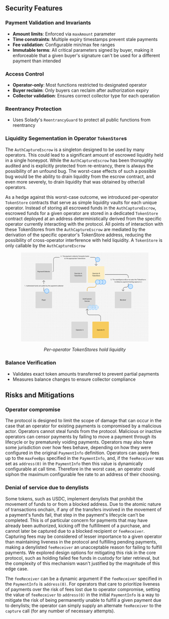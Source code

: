 
## Security Features

### Payment Validation and Invariants
- **Amount limits**: Enforced via `maxAmount` parameter
- **Time constraints**: Multiple expiry timestamps prevent stale payments
- **Fee validation**: Configurable min/max fee ranges
- **Immutable terms**: All critical parameters signed by buyer, making it enforceable that a given buyer's signature can't be used for a different payment than intended


### Access Control
- **Operator-only**: Most functions restricted to designated operator
- **Buyer reclaim**: Only buyers can reclaim after authorization expiry
- **Collector validation**: Ensures correct collector type for each operation

### Reentrancy Protection
- Uses Solady's `ReentrancyGuard` to protect all public functions from reentrancy

### Liquidity Segementation in Operator `TokenStore`s

The `AuthCaptureEscrow` is a singleton designed to be used by many operators. This could lead to a significant amount of escrowed liquidity held in a single honeypot. While the `AuthCaptureEscrow` has been thoroughly audited and is explicitly protected from re-entrancy, there is always the possibility of an unfound bug. The worst-case effects of such a possible bug would be the ability to drain liquidity from the escrow contract, and even more severely, to drain liquidity that was obtained by other/all operators.


As a hedge against this worst-case outcome, we introduced per-operator `TokenStore` contracts that serve as simple liquidity vaults for each unique operator. Instead of storing all escrowed funds in the `AuthCaptureEscrow`, escrowed funds for a given operator are stored in a dedicated `TokenStore` contract deployed at an address deterministically derived from the specific operator currently interacting with the protocol. All points of interaction with these TokenStores from the `AuthCaptureEscrow` are mediated by the derivation of the specific operator's TokenStore address, reducing the possibility of cross-operator interference with held liquidity. A `TokenStore` is only callable by the `AuthCaptureEscrow`

<div align="center">
  <img src="assets/TokenStoreDiagram.png" alt="Operator TokenStore Diagram" width="80%">
  <p><em>Per-operator TokenStores hold liquidity</em></p>
</div>

### Balance Verification
- Validates exact token amounts transferred to prevent partial payments
- Measures balance changes to ensure collector compliance

## Risks and Mitigations

### Operator compromise
The protocol is designed to limit the scope of damage that can occur in the case that an operator for existing payments is compromised by a malicious actor. Operators cannot steal funds from the 
protocol. Malicious or inactive operators can censor payments by failing to move a payment through its lifecycle or by prematurely voiding payments. Operators may also have some jurisdiction over how fees behave, depending on how they were configured in the original `PaymentInfo` definition. Operators can apply fees up to the `maxFeeBps` specified in the `PaymentInfo`, and, if the `feeReceiver` was set as `address(0)` in the `PaymentInfo` then this value is dynamically configurable at call time. Therefore in the worst case, an operator could siphon the maximum configurable fee rate to an address of their choosing.

### Denial of service due to denylists
Some tokens, such as USDC, implement denylists that prohibit the movement of funds to or from a 
blocked address. Due to the atomic nature of transactions onchain, if any of the transfers involved in the movement of a payment's funds fail, that step in the payment's lifecycle can't be completed. This is of particular concern for payments that may have already been authorized, kicking off the fulfillment of a purchase, and cannot later be captured due to a blocked recipient or `feeReceiver`. Capturing fees may be considered of lesser importance to a given operator than maintaining liveness in the protocol and fulfilling pending payments, making a denylisted `feeReceiver` an unacceptable reason for failing to fulfill payments. We explored design options for mitigating this risk in the core protocol, such as holding failed fee funds in custody for later retrieval, but the complexity of this mechanism wasn't justified by the magnitude of this edge case.

The `feeReceiver` can be a dynamic argument if the `feeReceiver` specified in the `PaymentInfo` is `address(0)`. For operators that care to prioritize liveness of payments over the risk of fees lost due to operator compromise, setting the value of `feeReceiver` to `address(0)` in the initial `PaymentInfo` is a way to mitigate the risk of being permanently unable to fulfill a given payment due to denylists; the operator can simply supply an alternate `feeReceiver` to the `capture` call (for any number of necessary attempts). 

